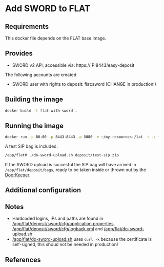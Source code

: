 Add SWORD to FLAT
=================

## Requirements ##
This docker file depends on the FLAT base image.

## Provides ##
 * SWORD v2 API, accessible via: https://IP:8443/easy-deposit

The following accounts are created: 

 * SWORD user with rights to deposit: flat:sword (CHANGE in production!)

## Building the image ##
```sh
docker build -t flat-with-sword .
```

## Running the image ##
```sh
docker run -p 80:80 -p 8443:8443 -p 8080 -v ~/my-resources:/lat -t -i flat-with-sword
```

A test SIP bag is included:

```sh
/app/flat# ./do-sword-upload.sh deposit/test-sip.zip
```

If the SWORD upload is succesful the SIP bag will have arrived in ``/app/flat/deposit/bags``, ready to be taken inside or thrown out by the [DoorKeeper](../../deposit/DoorKeeper).

## Additional configuration ##

## Notes ##

 * Hardcoded logins, IPs and paths are found in [/app/flat/deposit/sword/cfg/application.properties](sword/application.properties), [/app/flat/deposit/sword/cfg/logback.xml](sword/logback.xml) and [/app/flat/do-sword-upload.sh](flat/scripts/do-sword-upload.sh)
 * [/app/flat/do-sword-upload.sh](flat/scripts/do-sword-upload.sh) uses ``curl -k`` because the certificate is self-signed, this shoud not be needed in production!

## References ##
